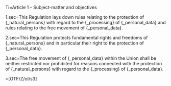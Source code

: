 Ti=Article 1 - Subject-matter and objectives

1.sec=This Regulation lays down rules relating to the protection of {_natural_persons} with regard to the {_processing} of {_personal_data} and rules relating to the free movement of {_personal_data}.

2.sec=This Regulation protects fundamental rights and freedoms of {_natural_persons} and in particular their right to the protection of {_personal_data}.

3.sec=The free movement of {_personal_data} within the Union shall be neither restricted nor prohibited for reasons connected with the protection of {_natural_persons} with regard to the {_processing} of {_personal_data}.

=[OTF/Z/ol/s3]
